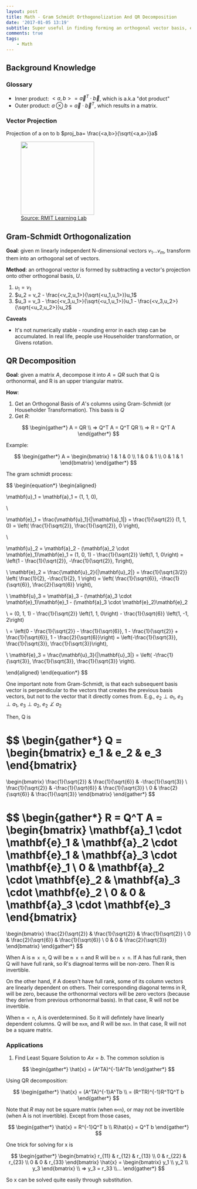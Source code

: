 ```yaml
---
layout: post
title: Math - Gram Schmidt Orthogonolization And QR Decomposition
date: '2017-01-05 13:19'
subtitle: Super useful in finding forming an orthogonal vector basis, e.g., Singular Value Decomposition
comments: true
tags:
    - Math
---
```


## Background Knowledge

### Glossary

- Inner product: $<a,b> = \vec{a}^T \cdot \vec{b}$, which is a.k.a "dot product"
- Outer product: $a \otimes b = \vec{a} \cdot \vec{b}^T$, which results in a matrix.

### Vector Projection

Projection of a on to b $proj_ba= \frac{<a,b>}{\sqrt{<a,a>}}a$

<p align="center">
    <figure>
        <img src="https://github.com/user-attachments/assets/c646e1e5-2e46-4348-a862-be1dc63fd3f0" height="200" alt=""/>
        <figcaption><a href="https://www.google.com/url?sa=i&url=https%3A%2F%2Flearninglab.rmit.edu.au%2Fcontent%2Fv5-projection-vectors.html&psig=AOvVaw3fOwPqOMCslWyRPBmD2gXE&ust=1722182169016000&source=images&cd=vfe&opi=89978449&ved=0CBQQjhxqFwoTCPjUodXKx4cDFQAAAAAdAAAAABAJ">Source: RMIT Learning Lab</a></figcaption>
    </figure>
</p>

## Gram-Schmidt Orthogonalization

**Goal**: given m linearly independent N-dimensional vectors ${v_1 ... v_m}$, transform them into an orthogonal set of vectors.

**Method**: an orthogonal vector is formed by subtracting a vector's projection onto other orthogonal basis, $U$.
1. $u_1 = v_1$
2. $u_2 = v_2 - \frac{<v_2,u_1>}{\sqrt{<u_1,u_1>}}u_1$
3. $u_3 = v_3 - \frac{<v_3,u_1>}{\sqrt{<u_1,u_1>}}u_1 - \frac{<v_3,u_2>}{\sqrt{<u_2,u_2>}}u_2$

**Caveats**

- It's not numerically stable - rounding error in each step can be accumulated. In real life, people use Householder transformation, or Givens rotation.

## QR Decomposition

**Goal**: given a matrix $A$, decompose it into $A=QR$ such that Q is orthonormal, and R is an upper triangular matrix. 

**How**:
1. Get an Orthogonal Basis of $A$'s columns using Gram-Schmidt (or Householder Transformation). This basis is $Q$
2. Get $R$:

$$
\begin{gather*}
A = QR 
\\ => Q^T A = Q^T QR 
\\ => R = Q^T A
\end{gather*}
$$

Example:

$$
\begin{gather*}
A = \begin{bmatrix}
1 & 1 & 0 \\
1 & 0 & 1 \\
0 & 1 & 1
\end{bmatrix}
\end{gather*}
$$

The gram schmidt process:

$$
\begin{equation*}
\begin{aligned}

\mathbf{u}_1 = \mathbf{a}_1 = (1, 1, 0),

\\

\mathbf{e}_1 = \frac{\mathbf{u}_1}{\|\mathbf{u}_1\|} = \frac{1}{\sqrt{2}} (1, 1, 0) = \left( \frac{1}{\sqrt{2}}, \frac{1}{\sqrt{2}}, 0 \right),

\\

\mathbf{u}_2 = \mathbf{a}_2 - (\mathbf{a}_2 \cdot \mathbf{e}_1)\mathbf{e}_1 = (1, 0, 1) - \frac{1}{\sqrt{2}} \left(1, 1, 0\right) = \left(1 - \frac{1}{\sqrt{2}}, -\frac{1}{\sqrt{2}}, 1\right),

\\
\mathbf{e}_2 = \frac{\mathbf{u}_2}{\|\mathbf{u}_2\|} = \frac{1}{\sqrt{3/2}} \left( \frac{1}{2}, -\frac{1}{2}, 1 \right) = \left( \frac{1}{\sqrt{6}}, -\frac{1}{\sqrt{6}}, \frac{2}{\sqrt{6}} \right),

\\
\mathbf{u}_3 = \mathbf{a}_3 - (\mathbf{a}_3 \cdot \mathbf{e}_1)\mathbf{e}_1 - (\mathbf{a}_3 \cdot \mathbf{e}_2)\mathbf{e}_2

\\
= (0, 1, 1) - \frac{1}{\sqrt{2}} \left(1, 1, 0\right) - \frac{1}{\sqrt{6}} \left(1, -1, 2\right)

\\
= \left(0 - \frac{1}{\sqrt{2}} - \frac{1}{\sqrt{6}}, 1 - \frac{1}{\sqrt{2}} + \frac{1}{\sqrt{6}}, 1 - \frac{2}{\sqrt{6}}\right) = \left(-\frac{1}{\sqrt{3}}, \frac{1}{\sqrt{3}}, \frac{1}{\sqrt{3}}\right),

\\
\mathbf{e}_3 = \frac{\mathbf{u}_3}{\|\mathbf{u}_3\|} = \left( -\frac{1}{\sqrt{3}}, \frac{1}{\sqrt{3}}, \frac{1}{\sqrt{3}} \right).

\end{aligned}
\end{equation*}
$$

One important note from Gram-Schmidt, is that each subsequent basis vector is perpendicular to the vectors that creates the previous basis vectors, but not to the vector that it directly comes from. E.g., $e_2\perp a_1$, $e_3\perp a_1$, $e_3\perp a_2$, $e_2 \not\perp a_2$

Then, Q is 

$$
\begin{gather*}
Q = \begin{bmatrix}
e_1 & e_2 & e_3
\end{bmatrix}
= 
\begin{bmatrix} 
\frac{1}{\sqrt{2}} & \frac{1}{\sqrt{6}} & -\frac{1}{\sqrt{3}} \\
\frac{1}{\sqrt{2}} & -\frac{1}{\sqrt{6}} & \frac{1}{\sqrt{3}} \\
0 & \frac{2}{\sqrt{6}} & \frac{1}{\sqrt{3}}
\end{bmatrix}
\end{gather*}
$$

$$
\begin{gather*}
R = Q^T A = \begin{bmatrix} 
\mathbf{a}_1 \cdot \mathbf{e}_1 & \mathbf{a}_2 \cdot \mathbf{e}_1 & \mathbf{a}_3 \cdot \mathbf{e}_1 \\
0 & \mathbf{a}_2 \cdot \mathbf{e}_2 & \mathbf{a}_3 \cdot \mathbf{e}_2 \\
0 & 0 & \mathbf{a}_3 \cdot \mathbf{e}_3 
\end{bmatrix} 
= 
\begin{bmatrix} 
\frac{2}{\sqrt{2}} & \frac{1}{\sqrt{2}} & \frac{1}{\sqrt{2}} \\
0 & \frac{2}{\sqrt{6}} & \frac{1}{\sqrt{6}} \\
0 & 0 & \frac{2}{\sqrt{3}}
\end{bmatrix}
\end{gather*}
$$

When A is `m x n`, Q will be `m x n` and R will be `n x n`. If A has full rank, then Q will have full rank, so R's diagnoal terms will be non-zero. Then R is invertible. 

On the other hand, if A doesn't have full rank, some of its column vectors are linearly dependent on others. Their corresponding diagonal terms in R, will be zero, because the orthonormal vectors will be zero vectors (because they derive from previous orthonormal basis). In that case, R will not be invertible.

When `m < n`, A is overdetermined. So it will defintely have linearly dependent columns. Q will be `mxm`, and R will be `mxn`. In that case, R will not be a square matrix.

### Applications

1. Find Least Square Solution to $Ax = b$. The common solution is 

$$
\begin{gather*}
\hat{x} = (A^TA)^{-1}A^Tb
\end{gather*}
$$

Using QR decomposition:

$$
\begin{gather*}
\hat{x} = (A^TA)^{-1}A^Tb
\\ = (R^TR)^{-1}R^TQ^T b
\end{gather*}
$$

Note that $R$ may not be square matrix (when `m<n`), or may not be invertible (when A is not invertible). Except from those cases, 

$$
\begin{gather*}
\hat{x} = R^{-1}Q^T b
\\
R\hat{x} = Q^T b
\end{gather*}
$$

One trick for solving for x is 

$$
\begin{gather*}
\begin{bmatrix}
r_{11} & r_{12} & r_{13} \\
0 & r_{22} & r_{23} \\
0 & 0 & r_{33}
\end{bmatrix} \hat{x} = 
\begin{bmatrix}
y_1 \\ y_2 \\ y_3
\end{bmatrix}
\\ => 
y_3 = r_33 
\\...
\end{gather*}
$$

So x can be solved quite easily through substitution.
